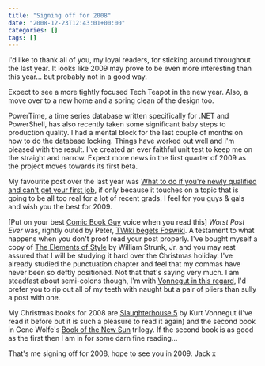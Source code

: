 ```yaml
---
title: "Signing off for 2008"
date: "2008-12-23T12:43:01+00:00"
categories: []
tags: []
---
```


I'd like to thank all of you, my loyal readers, for sticking around throughout the last year. It looks like 2009 may prove to be even more interesting than this year... but probably not in a good way.

Expect to see a more tightly focused Tech Teapot in the new year. Also, a move over to a new home and a spring clean of the design too.

PowerTime, a time series database written specifically for .NET and PowerShell, has also recently taken some significant baby steps to production quality. I had a mental block for the last couple of months on how to do the database locking. Things have worked out well and I'm pleased with the result. I've created an ever faithful unit test to keep me on the straight and narrow. Expect more news in the first quarter of 2009 as the project moves towards its first beta.

My favourite post over the last year was <a title="Permanent Link to What to do if you're newly qualified and can't get your first job" rel="bookmark" href="../what-to-do-if-youre-newly-qualified-and-cant-get-your-first-job/">What to do if you're newly qualified and can't get your first job</a>, if only because it touches on a topic that is going to be all too real for a lot of recent grads. I feel for you guys &amp; gals and wish you the best for 2009.

[Put on your best <a href="http://en.wikipedia.org/wiki/Comic_Book_Guy">Comic Book Guy</a> voice when you read this] <em>Worst Post Ever</em> was, rightly outed by Peter, <a title="Permanent Link to TWiki begets Foswiki" rel="bookmark" href="http://techteapot.com/twiki-begets-foswiki/">TWiki begets Foswiki</a>. A testament to what happens when you don't proof read your post properly. I've bought myself a copy of <a href="http://www.bartleby.com/141/">The Elements of Style</a> by William Strunk, Jr. and you may rest assured that I will be studying it hard over the Christmas holiday. I've already studied the punctuation chapter and feel that my commas have never been so deftly positioned. Not that that's saying very much. I am steadfast about semi-colons though, I'm with <a href="http://www.quotationspage.com/quote/39857.html">Vonnegut in this regard</a>, I'd prefer you to rip out all of my teeth with naught but a pair of pliers than sully a post with one.

My Christmas books for 2008 are <a href="http://en.wikipedia.org/wiki/Slaughterhouse-Five">Slaughterhouse 5</a> by Kurt Vonnegut (I've read it before but it is such a pleasure to read it again) and the second book in Gene Wolfe's <a href="http://en.wikipedia.org/wiki/The_Book_of_the_New_Sun">Book of the New Sun</a> trilogy. If the second book is as good as the first then I am in for some darn fine reading...

That's me signing off for 2008, hope to see you in 2009. Jack x
